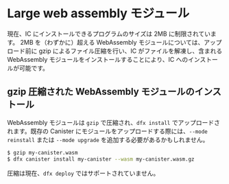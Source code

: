 # Large web assembly モジュール

現在、IC にインストールできるプログラムのサイズは 2MB に制限されています。
2MB を（わずかに）超える WebAssembly モジュールについては、アップロード前に gzip によるファイル圧縮を行い、IC がファイルを解凍し、含まれる WebAssembly モジュールをインストールすることにより、IC へのインストールが可能です。

## gzip 圧縮された WebAssembly モジュールのインストール

WebAssembly モジュールは `gzip` で圧縮され、`dfx install` でアップロードされます。既存の Canister にモジュールをアップロードする際には、`--mode reinstall` または `--mode upgrade` を追加する必要があるかもしれません。

``` bash
$ gzip my-canister.wasm
$ dfx canister install my-canister --wasm my-canister.wasm.gz
```

圧縮は現在、`dfx deploy` ではサポートされていません。

<!--
# Large web assembly modules

The size of programs that can be installed on the IC is currently limited to 2MB.
WebAssembly modules that are (slighly) larger than 2MB can still be installed on the IC by using gzip file compression before uploading; the IC will then decompress the file and install the contained WebAssembly module.

## Installing a gzip-compressed WebAssembly module

The WebAssembly module is compressed using `gzip` and then uploaded by `dfx install`, you may need to add `--mode reinstall` or `--mode upgrade` when uploading the module to an existing canister.

``` bash
$ gzip my-canister.wasm
$ dfx canister install my-canister --wasm my-canister.wasm.gz
```

Compression is currently not supported by `dfx deploy`.

-->

